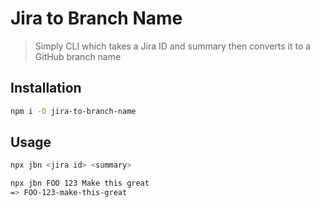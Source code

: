 # Jira to Branch Name

> Simply CLI which takes a Jira ID and summary then converts it to a GitHub
> branch name


## Installation

```bash
npm i -D jira-to-branch-name
```

## Usage

```bash
npx jbn <jira id> <summary>
```

```bash
npx jbn FOO 123 Make this great
=> FOO-123-make-this-great
```

